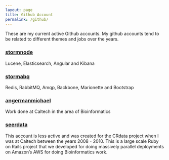 ```yaml
---
layout: page
title: Github Account
permalink: /github/
---
```


These are my current active Github accounts.  My github accounts tend to be related to different themes and jobs over the years.

### [stormnode](https://github.com/stormnode)
Lucene, Elasticsearch, Angular and Kibana

### [stormabq](https://github.com/stormabq)
Redis, RabbitMQ, Amqp, Backbone, Marionette and Bootstrap

### [angermanmichael](https://github.com/angermanmichael)
Work done at Caltech in the area of Bioinformatics

### [seerdata](https://github.com/seerdata)
This account is less active and was created for the CRdata project when I was at Caltech between the years 2008 - 2010.  This is a large scale Ruby on Rails project that we developed for doing massively parallel  deployments on Amazon’s AWS for doing Bioinformatics work.
